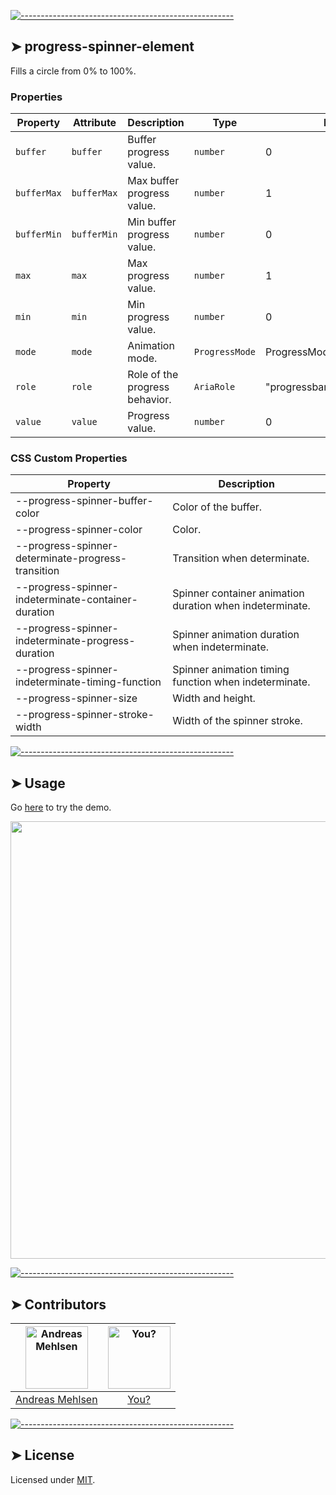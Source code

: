 
[![-----------------------------------------------------](https://raw.githubusercontent.com/andreasbm/readme/master/assets/lines/colored.png)](#progress-spinner-element)

## ➤ progress-spinner-element

Fills a circle from 0% to 100%.
### Properties

| Property    | Attribute   | Description                    | Type           | Default                    |
|-------------|-------------|--------------------------------|----------------|----------------------------|
| `buffer`    | `buffer`    | Buffer progress value.         | `number`       | 0                          |
| `bufferMax` | `bufferMax` | Max buffer progress value.     | `number`       | 1                          |
| `bufferMin` | `bufferMin` | Min buffer progress value.     | `number`       | 0                          |
| `max`       | `max`       | Max progress value.            | `number`       | 1                          |
| `min`       | `min`       | Min progress value.            | `number`       | 0                          |
| `mode`      | `mode`      | Animation mode.                | `ProgressMode` | ProgressMode.INDETERMINATE |
| `role`      | `role`      | Role of the progress behavior. | `AriaRole`     | "progressbar"              |
| `value`     | `value`     | Progress value.                | `number`       | 0                          |

### CSS Custom Properties

| Property                                         | Description                                      |
|--------------------------------------------------|--------------------------------------------------|
| --progress-spinner-buffer-color                  | Color of the buffer.                             |
| --progress-spinner-color                         | Color.                                           |
| --progress-spinner-determinate-progress-transition | Transition when determinate.                     |
| --progress-spinner-indeterminate-container-duration | Spinner container animation duration when indeterminate. |
| --progress-spinner-indeterminate-progress-duration | Spinner animation duration when indeterminate.   |
| --progress-spinner-indeterminate-timing-function | Spinner animation timing function when indeterminate. |
| --progress-spinner-size                          | Width and height.                                |
| --progress-spinner-stroke-width                  | Width of the spinner stroke.                     |



[![-----------------------------------------------------](https://raw.githubusercontent.com/andreasbm/readme/master/assets/lines/colored.png)](#usage)

## ➤ Usage

Go [here](https://weightless.dev/elements/progress-spinner) to try the demo.

<a href="https://weightless.dev/elements/progress-spinner" align="center">
  <img src="https://raw.githubusercontent.com/andreasbm/elements/master/screenshots/progress-spinner-element.png?token=AF-iBWI_tLK5VwvHN8ek2kaMbSWtaobnks5chEqCwA%3D%3D" width="700" />
</a>


[![-----------------------------------------------------](https://raw.githubusercontent.com/andreasbm/readme/master/assets/lines/colored.png)](#contributors)

## ➤ Contributors
	
|[<img alt="Andreas Mehlsen" src="https://avatars1.githubusercontent.com/u/6267397?s=460&v=4" width="100">](https://twitter.com/andreasmehlsen) | [<img alt="You?" src="https://joeschmoe.io/api/v1/random" width="100">](https://github.com/andreasbm/weightless/blob/master/CONTRIBUTING.md)|
|:---: | :---:|
|[Andreas Mehlsen](https://twitter.com/andreasmehlsen) | [You?](https://github.com/andreasbm/weightless/blob/master/CONTRIBUTING.md)|

[![-----------------------------------------------------](https://raw.githubusercontent.com/andreasbm/readme/master/assets/lines/colored.png)](#license)

## ➤ License
	
Licensed under [MIT](https://opensource.org/licenses/MIT).